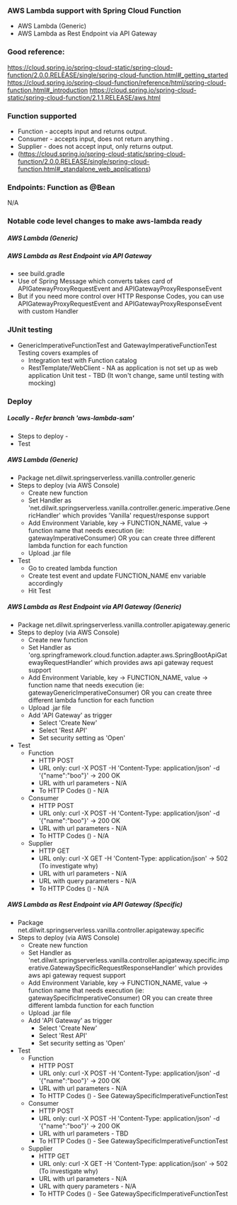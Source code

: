 ### AWS Lambda support with Spring Cloud Function
- AWS Lambda (Generic)
- AWS Lambda as Rest Endpoint via API Gateway

### Good reference:
https://cloud.spring.io/spring-cloud-static/spring-cloud-function/2.0.0.RELEASE/single/spring-cloud-function.html#_getting_started
https://cloud.spring.io/spring-cloud-function/reference/html/spring-cloud-function.html#_introduction
https://cloud.spring.io/spring-cloud-static/spring-cloud-function/2.1.1.RELEASE/aws.html

### Function supported
* Function - accepts input and returns output.
* Consumer - accepts input, does not return anything .
* Supplier - does not accept input, only returns output.
* (https://cloud.spring.io/spring-cloud-static/spring-cloud-function/2.0.0.RELEASE/single/spring-cloud-function.html#_standalone_web_applications)

### Endpoints: Function as @Bean
N/A

    
### Notable code level changes to make aws-lambda ready
##### AWS Lambda (Generic)
##### AWS Lambda as Rest Endpoint via API Gateway
- see build.gradle
- Use of Spring Message which converts takes card of APIGatewayProxyRequestEvent and APIGatewayProxyResponseEvent
- But if you need more control over HTTP Response Codes, you can use APIGatewayProxyRequestEvent and APIGatewayProxyResponseEvent with custom Handler

### JUnit testing
* GenericImperativeFunctionTest and GatewayImperativeFunctionTest Testing covers examples of
    - Integration test with Function catalog
    - RestTemplate/WebClient - NA as application is not set up as web application
Unit test - TBD (It won't change, same until testing with mocking)

### Deploy
##### Locally - Refer branch 'aws-lambda-sam'
* Steps to deploy -
* Test

##### AWS Lambda (Generic)
* Package net.dilwit.springserverless.vanilla.controller.generic
* Steps to deploy (via AWS Console)
    - Create new function
    - Set Handler as 'net.dilwit.springserverless.vanilla.controller.generic.imperative.GenericHandler' which provides 'Vanilla' request/response support
    - Add Environment Variable, key -> FUNCTION_NAME, value -> function name that needs execution (ie: gatewayImperativeConsumer) OR you can create three different lambda function for each function
    - Upload .jar file
* Test
    - Go to created lambda function
    - Create test event and update FUNCTION_NAME env variable accordingly
    - Hit Test
    
##### AWS Lambda as Rest Endpoint via API Gateway (Generic)
* Package net.dilwit.springserverless.vanilla.controller.apigateway.generic
* Steps to deploy (via AWS Console)
    - Create new function
    - Set Handler as 'org.springframework.cloud.function.adapter.aws.SpringBootApiGatewayRequestHandler' which provides aws api gateway request support
    - Add Environment Variable, key -> FUNCTION_NAME, value -> function name that needs execution (ie: gatewayGenericImperativeConsumer) OR you can create three different lambda function for each function
    - Upload .jar file
    - Add 'API Gateway' as trigger
        - Select 'Create New'
        - Select 'Rest API'
        - Set security setting as 'Open'
* Test
    - Function 
        - HTTP POST
        - URL only: curl -X POST -H 'Content-Type: application/json' <aws-api-gateway-lambda-url> -d '{"name":"boo"}' -> 200 OK
        - URL with url parameters - N/A
        - To HTTP Codes () - N/A
    - Consumer 
        - HTTP POST
        - URL only: curl -X POST -H 'Content-Type: application/json' <aws-api-gateway-lambda-url>-d '{"name":"boo"}' -> 200 OK
        - URL with url parameters - N/A
        - To HTTP Codes () - N/A
    - Supplier 
        - HTTP GET
        - URL only: curl -X GET -H 'Content-Type: application/json' <aws-api-gateway-lambda-url> -> 502 (To investigate why)
        - URL with url parameters - N/A
        - URL with query parameters - N/A
        - To HTTP Codes () - N/A
        
##### AWS Lambda as Rest Endpoint via API Gateway (Specific)
* Package net.dilwit.springserverless.vanilla.controller.apigateway.specific
* Steps to deploy (via AWS Console)
    - Create new function
    - Set Handler as 'net.dilwit.springserverless.vanilla.controller.apigateway.specific.imperative.GatewaySpecificRequestResponseHandler' which provides aws api gateway request support
    - Add Environment Variable, key -> FUNCTION_NAME, value -> function name that needs execution (ie: gatewaySpecificImperativeConsumer) OR you can create three different lambda function for each function
    - Upload .jar file
    - Add 'API Gateway' as trigger
        - Select 'Create New'
        - Select 'Rest API'
        - Set security setting as 'Open'
* Test
    - Function 
        - HTTP POST
        - URL only: curl -X POST -H 'Content-Type: application/json' <aws-api-gateway-lambda-url> -d '{"name":"boo"}' -> 200 OK
        - URL with url parameters - N/A
        - To HTTP Codes () - See GatewaySpecificImperativeFunctionTest
    - Consumer 
        - HTTP POST
        - URL only: curl -X POST -H 'Content-Type: application/json' <aws-api-gateway-lambda-url>-d '{"name":"boo"}' -> 200 OK
        - URL with url parameters - TBD
        - To HTTP Codes () - See GatewaySpecificImperativeFunctionTest
    - Supplier 
        - HTTP GET
        - URL only: curl -X GET -H 'Content-Type: application/json' <aws-api-gateway-lambda-url> -> 502 (To investigate why)
        - URL with url parameters - N/A
        - URL with query parameters - N/A
        - To HTTP Codes () - See GatewaySpecificImperativeFunctionTest